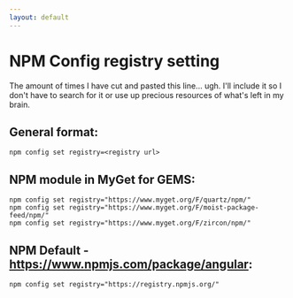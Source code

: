 ```yaml
---
layout: default
---
```


# NPM Config registry setting

The amount of times I have cut and pasted this line... ugh. I'll include it so I don't have to search for it or use up precious resources of what's left in my brain.

## General format:

    npm config set registry=<registry url>

## NPM module in MyGet for GEMS:

    npm config set registry="https://www.myget.org/F/quartz/npm/"
    npm config set registry="https://www.myget.org/F/moist-package-feed/npm/"
    npm config set registry="https://www.myget.org/F/zircon/npm/"

## NPM Default - https://www.npmjs.com/package/angular:

    npm config set registry="https://registry.npmjs.org/"